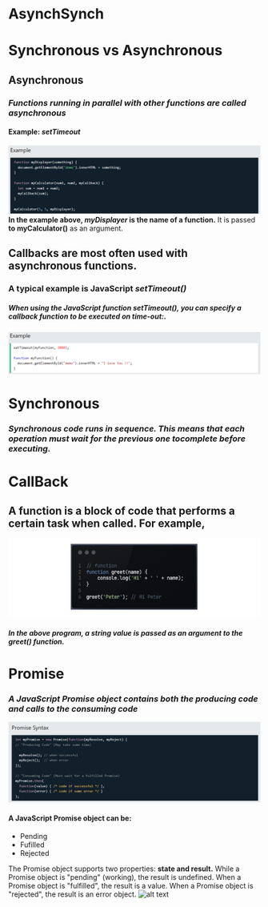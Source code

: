 # AsynchSynch
# Synchronous vs Asynchronous
## Asynchronous 
  ### ***Functions running in parallel with other functions are called asynchronous***
  #### Example: *setTimeout*
  ![alt text](./Image/1.png)
  ****In the example above, *myDisplayer* is the name of a function.****
  It is passed **to myCalculator()** as an argument.
  ## Callbacks are most often used with asynchronous functions.
  ### A typical example is JavaScript *setTimeout()*
  ##### When using the JavaScript function setTimeout(), you can specify a callback function to be executed on time-out:.
![alt text](./Image/2.png)
  
# Synchronous
### ***Synchronous code runs in sequence. This means that each operation must wait for the previous one tocomplete before executing.***
  # CallBack
  ## A function is a block of code that performs a certain task when called. For example,
  ![alt text](./Image/3.png)
  ##### *In the above program, a string value is passed as an argument to the greet() function.*
  # Promise 
  ### ***A JavaScript Promise object contains both the producing code and calls to the consuming code***
 ![alt text](./Image/4.png)
  #### A JavaScript Promise object can be:
  - Pending
  - Fufilled
  - Rejected
 
The Promise object supports two properties: **state and result.**
While a Promise object is "pending" (working), the result is undefined.
When a Promise object is "fulfilled", the result is a value.
When a Promise object is "rejected", the result is an error object.
![alt text](photo/10.png)
